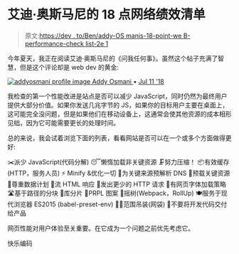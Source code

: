 # 艾迪·奥斯马尼的 18 点网络绩效清单

> 原文:[https://dev . to/Ben/addy-OS manis-18-point-we B- performance-check list-2e 1](https://dev.to/ben/addy-osmanis-18-point-web-performance-checklist-2e1)

今年夏天，我正在阅读艾迪·奥斯马尼的《问我任何事》。虽然这个帖子充满了智慧，但是这个评论却是 web dev 的黄金:

[![addyosmani profile image](../Images/b3bea65c3292b92e2ba253240eedd296.png) ](/addyosmani) [ Addy Osmani ](/addyosmani) • [<time datetime="2018-07-11T17:33:31Z" class="date-short-year"> Jul 11 '18 </time>](https://dev.to/addyosmani/comment/46n7) 

我检查的第一个性能改进是站点是否可以减少 JavaScript，同时仍然为最终用户提供大部分价值。如果你发送几兆字节的 JS，如果你的目标用户主要在桌面上，这可能完全没问题，但是如果他们在移动设备上，这通常会使其他资源的成本相形见绌，因为它可能需要更长的处理时间。

总的来说，我会试着浏览下面的列表，看看网站是否可以在一个或多个方面做得更好:

✂️派少 JavaScript(代码分解)
😴懒惰加载非关键资源
🗜努力压缩！
📦有效缓存(HTTP，服务人员)
⚡️ Minify &优化一切
🗼为关键来源预解析 DNS
💨预载关键资源
📲尊重数据计划
🌊流 HTML 响应
📡发出更少的 HTTP 请求
📰有网页字体加载策略
🛣基于路径的分块
📒库分片
📱PRPL 图案
🌴摇树(Webpack，RollUp)
🍽服务于现代浏览器 ES2015 (babel-preset-env)
🏋️‍♀️范围吊装(网袋)
🔧不要将开发代码交付给产品

网页性能对用户体验至关重要。在它成为一个问题之前优先考虑它。

快乐编码